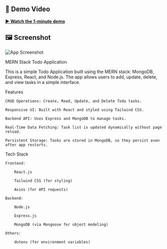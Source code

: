 ## 🎥 Demo Video

**[▶️ Watch the 1-minute demo](src/assets/media/demo.mp4)**
## 🖼️ Screenshot

![App Screenshot](src/assets/media/TODO_APP.png)



MERN Stack Todo Application

This is a simple Todo Application built using the MERN stack: MongoDB, Express, React, and Node.js. The app allows users to add, update, delete, and view tasks in a simple interface.

Features

    CRUD Operations: Create, Read, Update, and Delete Todo tasks.

    Responsive UI: Built with React and styled using Tailwind CSS.

    Backend API: Uses Express and MongoDB to manage tasks.

    Real-Time Data Fetching: Task list is updated dynamically without page reload.

    Persistent Storage: Tasks are stored in MongoDB, so they persist even after app restarts.

Tech Stack

    Frontend:

        React.js

        Tailwind CSS (for styling)

        Axios (for API requests)

    Backend:

        Node.js

        Express.js

        MongoDB (via Mongoose for object modeling)

    Others:

        dotenv (for environment variables)
